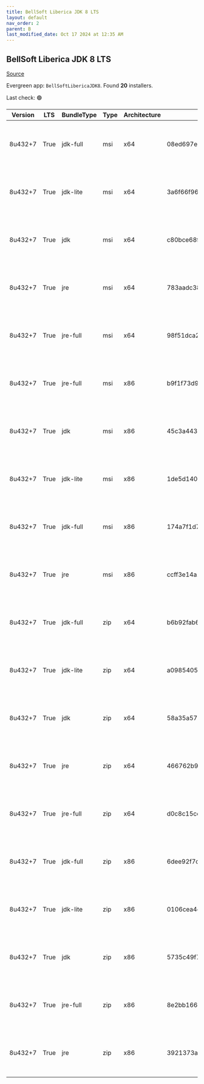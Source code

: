 ```yaml
---
title: BellSoft Liberica JDK 8 LTS
layout: default
nav_order: 2
parent: B
last_modified_date: Oct 17 2024 at 12:35 AM
---
```


## BellSoft Liberica JDK 8 LTS

[Source](https://bell-sw.com/libericajdk/)

Evergreen app: `BellSoftLibericaJDK8`. Found **20** installers.

Last check: 🟢

| Version | LTS  | BundleType | Type | Architecture | Sha1                                     | Size      | URI                                                                                                                                                                                                                  |
| ------- | ---- | ---------- | ---- | ------------ | ---------------------------------------- | --------- | -------------------------------------------------------------------------------------------------------------------------------------------------------------------------------------------------------------------- |
| 8u432+7 | True | jdk-full   | msi  | x64          | 08ed697ed1e058a85ccf8ff702ba3e4cc1554c6e | 145162240 | [https://github.com/bell-sw/Liberica/releases/download/8u432+7/bellsoft-jdk8u432+7-windows-amd64-full.msi](https://github.com/bell-sw/Liberica/releases/download/8u432+7/bellsoft-jdk8u432+7-windows-amd64-full.msi) |
| 8u432+7 | True | jdk-lite   | msi  | x64          | 3a6f66f960a2945734deb8c623fb30cfa855ed1b | 53288960  | [https://github.com/bell-sw/Liberica/releases/download/8u432+7/bellsoft-jdk8u432+7-windows-amd64-lite.msi](https://github.com/bell-sw/Liberica/releases/download/8u432+7/bellsoft-jdk8u432+7-windows-amd64-lite.msi) |
| 8u432+7 | True | jdk        | msi  | x64          | c80bce68f1db858a485cf8c476af5e72d50ac111 | 104271872 | [https://github.com/bell-sw/Liberica/releases/download/8u432+7/bellsoft-jdk8u432+7-windows-amd64.msi](https://github.com/bell-sw/Liberica/releases/download/8u432+7/bellsoft-jdk8u432+7-windows-amd64.msi)           |
| 8u432+7 | True | jre        | msi  | x64          | 783aadc38baa5c8600e2094d805de5ce000b192e | 40845312  | [https://github.com/bell-sw/Liberica/releases/download/8u432+7/bellsoft-jre8u432+7-windows-amd64.msi](https://github.com/bell-sw/Liberica/releases/download/8u432+7/bellsoft-jre8u432+7-windows-amd64.msi)           |
| 8u432+7 | True | jre-full   | msi  | x64          | 98f51dca22e27559be36b5affe42a3ddb3a1dcc9 | 80109568  | [https://github.com/bell-sw/Liberica/releases/download/8u432+7/bellsoft-jre8u432+7-windows-amd64-full.msi](https://github.com/bell-sw/Liberica/releases/download/8u432+7/bellsoft-jre8u432+7-windows-amd64-full.msi) |
| 8u432+7 | True | jre-full   | msi  | x86          | b9f1f73d90ea01a597a5e2439ba66b7cd86541e7 | 74452992  | [https://github.com/bell-sw/Liberica/releases/download/8u432+7/bellsoft-jre8u432+7-windows-i586-full.msi](https://github.com/bell-sw/Liberica/releases/download/8u432+7/bellsoft-jre8u432+7-windows-i586-full.msi)   |
| 8u432+7 | True | jdk        | msi  | x86          | 45c3a44342171e5dcf97933a963272cc728990a0 | 105115648 | [https://github.com/bell-sw/Liberica/releases/download/8u432+7/bellsoft-jdk8u432+7-windows-i586.msi](https://github.com/bell-sw/Liberica/releases/download/8u432+7/bellsoft-jdk8u432+7-windows-i586.msi)             |
| 8u432+7 | True | jdk-lite   | msi  | x86          | 1de5d140a04a733fac6309b1ed9a6adbb70f1c3f | 52371456  | [https://github.com/bell-sw/Liberica/releases/download/8u432+7/bellsoft-jdk8u432+7-windows-i586-lite.msi](https://github.com/bell-sw/Liberica/releases/download/8u432+7/bellsoft-jdk8u432+7-windows-i586-lite.msi)   |
| 8u432+7 | True | jdk-full   | msi  | x86          | 174a7f1d77db3aa10001ec53e2975fc7a5e899b4 | 141901824 | [https://github.com/bell-sw/Liberica/releases/download/8u432+7/bellsoft-jdk8u432+7-windows-i586-full.msi](https://github.com/bell-sw/Liberica/releases/download/8u432+7/bellsoft-jdk8u432+7-windows-i586-full.msi)   |
| 8u432+7 | True | jre        | msi  | x86          | ccff3e14a10880518a96915e97eed3b178e49eb1 | 39161856  | [https://github.com/bell-sw/Liberica/releases/download/8u432+7/bellsoft-jre8u432+7-windows-i586.msi](https://github.com/bell-sw/Liberica/releases/download/8u432+7/bellsoft-jre8u432+7-windows-i586.msi)             |
| 8u432+7 | True | jdk-full   | zip  | x64          | b6b92fab6285c62fe7cf396885c7838b9f5035d1 | 149575722 | [https://github.com/bell-sw/Liberica/releases/download/8u432+7/bellsoft-jdk8u432+7-windows-amd64-full.zip](https://github.com/bell-sw/Liberica/releases/download/8u432+7/bellsoft-jdk8u432+7-windows-amd64-full.zip) |
| 8u432+7 | True | jdk-lite   | zip  | x64          | a09854055fa022a24de0849dff7ffb8dbd0083e3 | 53750083  | [https://github.com/bell-sw/Liberica/releases/download/8u432+7/bellsoft-jdk8u432+7-windows-amd64-lite.zip](https://github.com/bell-sw/Liberica/releases/download/8u432+7/bellsoft-jdk8u432+7-windows-amd64-lite.zip) |
| 8u432+7 | True | jdk        | zip  | x64          | 58a35a572d15b9c2f26e03258a83973397fb3e7b | 108545907 | [https://github.com/bell-sw/Liberica/releases/download/8u432+7/bellsoft-jdk8u432+7-windows-amd64.zip](https://github.com/bell-sw/Liberica/releases/download/8u432+7/bellsoft-jdk8u432+7-windows-amd64.zip)           |
| 8u432+7 | True | jre        | zip  | x64          | 466762b9012055a6dc2c725bf4cc4334ecda069e | 39952170  | [https://github.com/bell-sw/Liberica/releases/download/8u432+7/bellsoft-jre8u432+7-windows-amd64.zip](https://github.com/bell-sw/Liberica/releases/download/8u432+7/bellsoft-jre8u432+7-windows-amd64.zip)           |
| 8u432+7 | True | jre-full   | zip  | x64          | d0c8c15cd7f242d067c46e8cd21076cc242da7df | 79350119  | [https://github.com/bell-sw/Liberica/releases/download/8u432+7/bellsoft-jre8u432+7-windows-amd64-full.zip](https://github.com/bell-sw/Liberica/releases/download/8u432+7/bellsoft-jre8u432+7-windows-amd64-full.zip) |
| 8u432+7 | True | jdk-full   | zip  | x86          | 6dee92f7c2380a4ad1495001c53b98dca2c5fca3 | 146283006 | [https://github.com/bell-sw/Liberica/releases/download/8u432+7/bellsoft-jdk8u432+7-windows-i586-full.zip](https://github.com/bell-sw/Liberica/releases/download/8u432+7/bellsoft-jdk8u432+7-windows-i586-full.zip)   |
| 8u432+7 | True | jdk-lite   | zip  | x86          | 0106cea4c22befa6563462a60b1a02ef81429528 | 52782884  | [https://github.com/bell-sw/Liberica/releases/download/8u432+7/bellsoft-jdk8u432+7-windows-i586-lite.zip](https://github.com/bell-sw/Liberica/releases/download/8u432+7/bellsoft-jdk8u432+7-windows-i586-lite.zip)   |
| 8u432+7 | True | jdk        | zip  | x86          | 5735c49f7c0362edb3f7f078c1bdfe98f4c6a40f | 109323833 | [https://github.com/bell-sw/Liberica/releases/download/8u432+7/bellsoft-jdk8u432+7-windows-i586.zip](https://github.com/bell-sw/Liberica/releases/download/8u432+7/bellsoft-jdk8u432+7-windows-i586.zip)             |
| 8u432+7 | True | jre-full   | zip  | x86          | 8e2bb166fb56d3c44b6d08b7837dda81d7813b56 | 73713872  | [https://github.com/bell-sw/Liberica/releases/download/8u432+7/bellsoft-jre8u432+7-windows-i586-full.zip](https://github.com/bell-sw/Liberica/releases/download/8u432+7/bellsoft-jre8u432+7-windows-i586-full.zip)   |
| 8u432+7 | True | jre        | zip  | x86          | 3921373aece87b568c6440ed94bb3338867793ea | 38290641  | [https://github.com/bell-sw/Liberica/releases/download/8u432+7/bellsoft-jre8u432+7-windows-i586.zip](https://github.com/bell-sw/Liberica/releases/download/8u432+7/bellsoft-jre8u432+7-windows-i586.zip)             |
